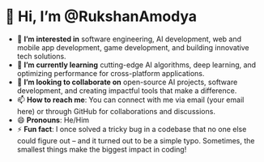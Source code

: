 # 👋 Hi, I’m @RukshanAmodya

- 👀 **I’m interested in** software engineering, AI development, web and mobile app development, game development, and building innovative tech solutions.
- 🌱 **I’m currently learning** cutting-edge AI algorithms, deep learning, and optimizing performance for cross-platform applications.
- 💞️ **I’m looking to collaborate on** open-source AI projects, software development, and creating impactful tools that make a difference.
- 📫 **How to reach me**: You can connect with me via email (your email here) or through GitHub for collaborations and discussions.
- 😄 **Pronouns**: He/Him
- ⚡ **Fun fact**: I once solved a tricky bug in a codebase that no one else could figure out – and it turned out to be a simple typo. Sometimes, the smallest things make the biggest impact in coding!
